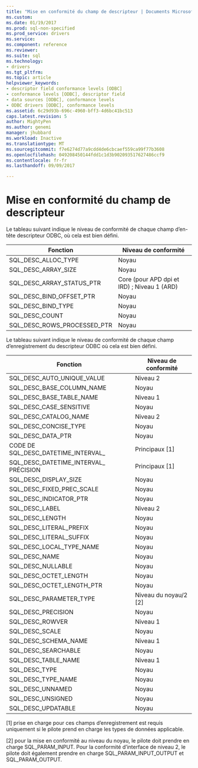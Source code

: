 ```yaml
---
title: "Mise en conformité du champ de descripteur | Documents Microsoft"
ms.custom: 
ms.date: 01/19/2017
ms.prod: sql-non-specified
ms.prod_service: drivers
ms.service: 
ms.component: reference
ms.reviewer: 
ms.suite: sql
ms.technology:
- drivers
ms.tgt_pltfrm: 
ms.topic: article
helpviewer_keywords:
- descriptor field conformance levels [ODBC]
- conformance levels [ODBC], descriptor field
- data sources [ODBC], conformance levels
- ODBC drivers [ODBC], conformance levels
ms.assetid: 6c29d93b-696c-4960-bff3-4d6bc41bc513
caps.latest.revision: 5
author: MightyPen
ms.author: genemi
manager: jhubbard
ms.workload: Inactive
ms.translationtype: MT
ms.sourcegitcommit: f7e6274d77a9cdd4de6cbcaef559ca99f77b3608
ms.openlocfilehash: 049208450144fdd1c1d3b902093517627486ccf9
ms.contentlocale: fr-fr
ms.lasthandoff: 09/09/2017

---
```

# <a name="descriptor-field-conformance"></a>Mise en conformité du champ de descripteur
Le tableau suivant indique le niveau de conformité de chaque champ d’en-tête descripteur ODBC, où cela est bien défini.  
  
|Fonction|Niveau de conformité|  
|--------------|-----------------------|  
|SQL_DESC_ALLOC_TYPE|Noyau|  
|SQL_DESC_ARRAY_SIZE|Noyau|  
|SQL_DESC_ARRAY_STATUS_PTR|Core (pour APD dpi et IRD) ; Niveau 1 (ARD)|  
|SQL_DESC_BIND_OFFSET_PTR|Noyau|  
|SQL_DESC_BIND_TYPE|Noyau|  
|SQL_DESC_COUNT|Noyau|  
|SQL_DESC_ROWS_PROCESSED_PTR|Noyau|  
  
 Le tableau suivant indique le niveau de conformité de chaque champ d’enregistrement du descripteur ODBC où cela est bien défini.  
  
|Fonction|Niveau de conformité|  
|--------------|-----------------------|  
|SQL_DESC_AUTO_UNIQUE_VALUE|Niveau 2|  
|SQL_DESC_BASE_COLUMN_NAME|Noyau|  
|SQL_DESC_BASE_TABLE_NAME|Niveau 1|  
|SQL_DESC_CASE_SENSITIVE|Noyau|  
|SQL_DESC_CATALOG_NAME|Niveau 2|  
|SQL_DESC_CONCISE_TYPE|Noyau|  
|SQL_DESC_DATA_PTR|Noyau|  
|CODE DE SQL_DESC_DATETIME_INTERVAL_|Principaux [1]|  
|SQL_DESC_DATETIME_INTERVAL_ PRÉCISION|Principaux [1]|  
|SQL_DESC_DISPLAY_SIZE|Noyau|  
|SQL_DESC_FIXED_PREC_SCALE|Noyau|  
|SQL_DESC_INDICATOR_PTR|Noyau|  
|SQL_DESC_LABEL|Niveau 2|  
|SQL_DESC_LENGTH|Noyau|  
|SQL_DESC_LITERAL_PREFIX|Noyau|  
|SQL_DESC_LITERAL_SUFFIX|Noyau|  
|SQL_DESC_LOCAL_TYPE_NAME|Noyau|  
|SQL_DESC_NAME|Noyau|  
|SQL_DESC_NULLABLE|Noyau|  
|SQL_DESC_OCTET_LENGTH|Noyau|  
|SQL_DESC_OCTET_LENGTH_PTR|Noyau|  
|SQL_DESC_PARAMETER_TYPE|Niveau du noyau/2 [2]|  
|SQL_DESC_PRECISION|Noyau|  
|SQL_DESC_ROWVER|Niveau 1|  
|SQL_DESC_SCALE|Noyau|  
|SQL_DESC_SCHEMA_NAME|Niveau 1|  
|SQL_DESC_SEARCHABLE|Noyau|  
|SQL_DESC_TABLE_NAME|Niveau 1|  
|SQL_DESC_TYPE|Noyau|  
|SQL_DESC_TYPE_NAME|Noyau|  
|SQL_DESC_UNNAMED|Noyau|  
|SQL_DESC_UNSIGNED|Noyau|  
|SQL_DESC_UPDATABLE|Noyau|  
  
 [1] prise en charge pour ces champs d’enregistrement est requis uniquement si le pilote prend en charge les types de données applicable.  
  
 [2] pour la mise en conformité au niveau du noyau, le pilote doit prendre en charge SQL_PARAM_INPUT. Pour la conformité d’interface de niveau 2, le pilote doit également prendre en charge SQL_PARAM_INPUT_OUTPUT et SQL_PARAM_OUTPUT.

